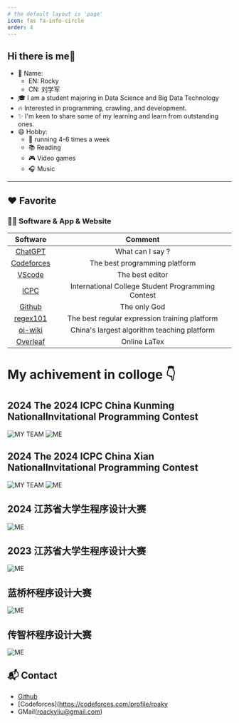 ```yaml
---
# the default layout is 'page'
icon: fas fa-info-circle
order: 4
---
```


## Hi there is me👋
- 🌈 Name:
   -  EN: Rocky
   -  CN: 刘学军
- 🎓 I am a student majoring in Data Science and Big Data Technology
- 🔥 Interested in programming, crawling, and development.
- ✨ I'm keen to share some of my learning and learn from outstanding ones.
- 😄 Hobby:
  - 💪 running 4-6 times a week
  - 📚 Reading 
  - 🎮 Video games
  - 🎧 Music 

---
## ❤️ Favorite

### 🧑‍💻 Software & App & Website

|                  Software                   |                  Comment                   |
| :-----------------------------------------: | :----------------------------------------: |
|       [ChatGPT](https://openai.com/)        |              What can I say ?              |
|      [Codeforces](https://codeforces.com/)       |     The best programming platform     |
|  [VScode](https://code.visualstudio.com/)   |              The best editor               |
|      [ICPC](https://icpc.global/)       |    International College Student Programming Contest    |
|      [Github](https://obsidian.md/)       |          The only God          |
|      [regex101](https://regex101.com/)      |     The best regular expression training platform     |
|    [oi-wiki](https://oi-wiki.org/contest/resources/)    |        China's largest algorithm teaching platform         |
|    [Overleaf](https://www.overleaf.com/)    |                Online LaTex                |

# My achivement in colloge 👇

## 2024 The 2024 ICPC China Kunming NationalInvitational Programming Contest
![MY TEAM](/workspaces/rocky-lxj.github.io/_tabs/img/about/km-team.png)
![ME](/workspaces/rocky-lxj.github.io/_tabs/img/about/km-person.png)

## 2024 The 2024 ICPC China Xian NationalInvitational Programming Contest
![MY TEAM](/workspaces/rocky-lxj.github.io/_tabs/img/about/xa-team.png)
![ME](/workspaces/rocky-lxj.github.io/_tabs/img/about/xa-person.png)

## 2024 江苏省大学生程序设计大赛
![ME](/workspaces/rocky-lxj.github.io/_tabs/img/about/2024jscpc.png)

## 2023 江苏省大学生程序设计大赛
![ME](/workspaces/rocky-lxj.github.io/_tabs/img/about/2023jscpc.png)

## 蓝桥杯程序设计大赛
![ME](/workspaces/rocky-lxj.github.io/_tabs/img/about/15lqb.jpg)

## 传智杯程序设计大赛
![ME](/workspaces/rocky-lxj.github.io/_tabs/img/about/czb.jpg)

## 📬 Contact
- [Github](https://github.com/rocky-lxj)
- [Codeforces](https://codeforces.com/profile/roaky
- GMail(roackyliu@gmail.com)


